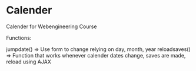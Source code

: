 # Calender
Calender for Webengineering Course

Functions:

jumpdate() => Use form to change relying on day, month, year
reloadsaves() => Function that works whenever calender dates change, saves are made, reload using AJAX
